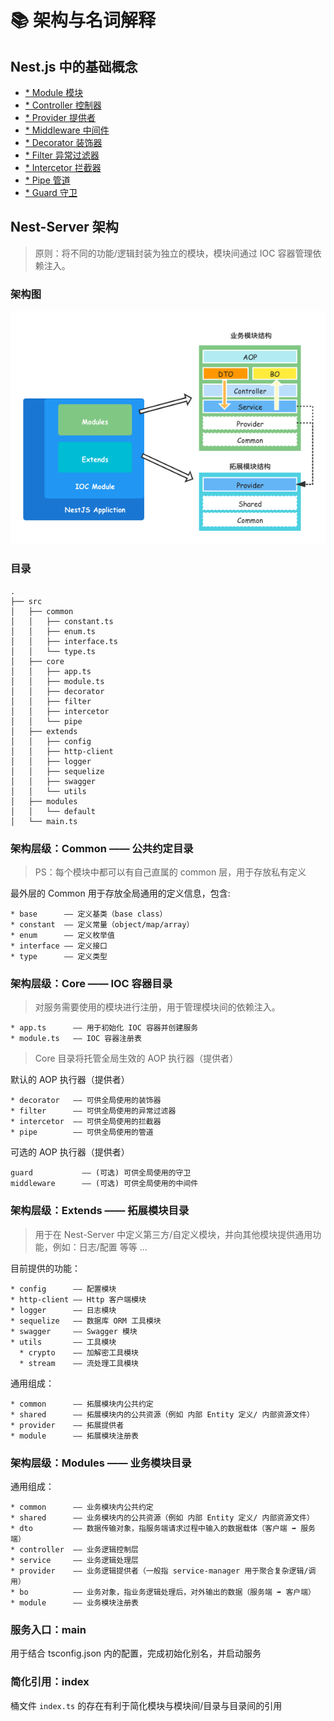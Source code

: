 # 📚 架构与名词解释


## Nest.js 中的基础概念

- [* Module 模块](https://docs.nestjs.cn/7/modules)
- [* Controller 控制器](https://docs.nestjs.cn/7/controllers)
- [* Provider 提供者](https://docs.nestjs.cn/7/providers)
- [* Middleware 中间件](https://docs.nestjs.cn/7/middlewares)
- [* Decorator 装饰器](https://docs.nestjs.cn/7/customdecorators)
- [* Filter 异常过滤器](https://docs.nestjs.cn/7/exceptionfilters)
- [* Intercetor 拦截器](https://docs.nestjs.cn/7/interceptors)
- [* Pipe 管道](https://docs.nestjs.cn/7/pipes)
- [* Guard 守卫](https://docs.nestjs.cn/7/guards)

## Nest-Server 架构

> 原则：将不同的功能/逻辑封装为独立的模块，模块间通过 IOC 容器管理依赖注入。

### 架构图

![Architecture](../images/server.png)

### 目录

```
.
├── src
│   ├── common
│   │   ├── constant.ts
│   │   ├── enum.ts
│   │   ├── interface.ts
│   │   └── type.ts
│   ├── core
│   │   ├── app.ts
│   │   ├── module.ts
│   │   ├── decorator
│   │   ├── filter
│   │   ├── intercetor
│   │   └── pipe
│   ├── extends
│   │   ├── config
│   │   ├── http-client
│   │   ├── logger
│   │   ├── sequelize
│   │   ├── swagger
│   │   └── utils
│   ├── modules
│   │   └── default
│   └── main.ts
```

### 架构层级：Common —— 公共约定目录

> PS：每个模块中都可以有自己直属的 common 层，用于存放私有定义 

最外层的 Common 用于存放全局通用的定义信息，包含:

```
* base      —— 定义基类（base class）
* constant  —— 定义常量（object/map/array）
* enum      —— 定义枚举值
* interface —— 定义接口
* type      —— 定义类型
```

### 架构层级：Core —— IOC 容器目录

> 对服务需要使用的模块进行注册，用于管理模块间的依赖注入。

```
* app.ts      —— 用于初始化 IOC 容器并创建服务
* module.ts   —— IOC 容器注册表
```

> Core 目录将托管全局生效的 AOP 执行器（提供者）

默认的 AOP 执行器（提供者）

```
* decorator   —— 可供全局使用的装饰器
* filter      —— 可供全局使用的异常过滤器
* intercetor  —— 可供全局使用的拦截器
* pipe        —— 可供全局使用的管道
```

可选的 AOP 执行器（提供者）

```
guard           —— (可选) 可供全局使用的守卫
middleware      —— (可选) 可供全局使用的中间件
```

### 架构层级：Extends —— 拓展模块目录

> 用于在 Nest-Server 中定义第三方/自定义模块，并向其他模块提供通用功能，例如：日志/配置 等等 ...

目前提供的功能：

```
* config      —— 配置模块
* http-client —— Http 客户端模块
* logger      —— 日志模块
* sequelize   —— 数据库 ORM 工具模块
* swagger     —— Swagger 模块
* utils       —— 工具模块
  * crypto    —— 加解密工具模块
  * stream    —— 流处理工具模块
```

通用组成：

```
* common      —— 拓展模块内公共约定
* shared      —— 拓展模块内的公共资源（例如 内部 Entity 定义/ 内部资源文件）
* provider    —— 拓展提供者
* module      —— 拓展模块注册表
```

### 架构层级：Modules —— 业务模块目录

通用组成：

```
* common      —— 业务模块内公共约定
* shared      —— 业务模块内的公共资源（例如 内部 Entity 定义/ 内部资源文件）
* dto         —— 数据传输对象，指服务端请求过程中输入的数据载体（客户端 ➡️ 服务端）
* controller  —— 业务逻辑控制层
* service     —— 业务逻辑处理层
* provider    —— 业务逻辑提供者（一般指 service-manager 用于聚合复杂逻辑/调用）
* bo          —— 业务对象，指业务逻辑处理后，对外输出的数据（服务端 ➡️ 客户端）
* module      —— 业务模块注册表
```

### 服务入口：main

用于结合 tsconfig.json 内的配置，完成初始化别名，并启动服务

### 简化引用：index

桶文件 `index.ts` 的存在有利于简化模块与模块间/目录与目录间的引用